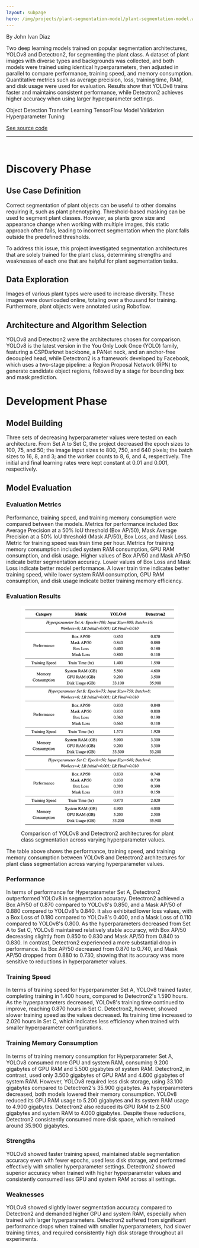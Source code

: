 ```yaml
---
layout: subpage
hero: /img/projects/plant-segmentation-model/plant-segmentation-model.webp
---
```


<title>Comparing YOLOv8 and Detectron2 Architectures for Plant Class Segmentation Using Transfer Learning</title>

By John Ivan Diaz

Two deep learning models trained on popular segmentation architectures, YOLOv8 and Detectron2, for segmenting the plant class. A dataset of plant images with diverse types and backgrounds was collected, and both models were trained using identical hyperparameters, then adjusted in parallel to compare performance, training speed, and memory consumption. Quantitative metrics such as average precision, loss, training time, RAM, and disk usage were used for evaluation. Results show that YOLOv8 trains faster and maintains consistent performance, while Detectron2 achieves higher accuracy when using larger hyperparameter settings.

<tag>Object Detection</tag>
<tag>Transfer Learning</tag>
<tag>TensorFlow</tag>
<tag>Model Validation</tag>
<tag>Hyperparameter Tuning</tag>

<a href="https://github.com/ivanintelligence/plant-segmentation-model" class="arrow-link">See source code</a>

<hr class="hr-custom">
<br>

<h1>Discovery Phase</h1>

<h2>Use Case Definition</h2>

Correct segmentation of plant objects can be useful to other domains requiring it, such as plant phenotyping. Threshold-based masking can be used to segment plant classes. However, as plants grow size and appearance change when working with multiple images, this static approach often fails, leading to incorrect segmentation when the plant falls outside the predefined thresholds.

To address this issue, this project investigated segmentation architectures that are solely trained for the plant class, determining strengths and weaknesses of each one that are helpful for plant segmentation tasks.

<h2>Data Exploration</h2>

Images of various plant types were used to increase diversity. These images were downloaded online, totaling over a thousand for training. Furthermore, plant objects were annotated using Roboflow.

<h2>Architecture and Algorithm Selection</h2>

YOLOv8 and Detectron2 were the architectures chosen for comparison. YOLOv8 is the latest version in the You Only Look Once (YOLO) family, featuring a CSPDarknet backbone, a PANet neck, and an anchor-free decoupled head, while Detectron2 is a framework developed by Facebook, which uses a two-stage pipeline: a Region Proposal Network (RPN) to generate candidate object regions, followed by a stage for bounding box and mask prediction.

<h1>Development Phase</h1>

<h2>Model Building</h2>

Three sets of decreasing hyperparameter values were tested on each architecture. From Set A to Set C, the project decreased the epoch sizes to 100, 75, and 50; the image input sizes to 800, 750, and 640 pixels; the batch sizes to 16, 8, and 3; and the worker counts to 8, 6, and 4, respectively. The initial and final learning rates were kept constant at 0.01 and 0.001, respectively.

<h2>Model Evaluation</h2>

<h3>Evaluation Metrics</h3>

Performance, training speed, and training memory consumption were compared between the models. Metrics for performance included Box Average Precision at a 50% IoU threshold (Box AP/50), Mask Average Precision at a 50% IoU threshold (Mask AP/50), Box Loss, and Mask Loss. Metric for training speed was train time per hour. Metrics for training memory consumption included system RAM consumption, GPU RAM consumption, and disk usage. Higher values of Box AP/50 and Mask AP/50 indicate better segmentation accuracy. Lower values of Box Loss and Mask Loss indicate better model performance. A lower train time indicates better training speed, while lower system RAM consumption, GPU RAM consumption, and disk usage indicate better training memory efficiency.

<h3>Evaluation Results</h3>

<figure style="--img-max: 480px;">
  <img src="/img/projects/plant-segmentation-model/evaluation-results.webp">
  <figcaption>Comparison of YOLOv8 and Detectron2 architectures for plant class segmentation across varying hyperparameter values.</figcaption>
</figure>

The table above shows the performance, training speed, and training memory consumption between YOLOv8 and Detectron2 architectures for plant class segmentation across varying hyperparameter values.

<h3>Performance</h3>

In terms of performance for Hyperparameter Set A, Detectron2 outperformed YOLOv8 in segmentation accuracy. Detectron2 achieved a Box AP/50 of 0.870 compared to YOLOv8's 0.850, and a Mask AP/50 of 0.880 compared to YOLOv8's 0.840. It also exhibited lower loss values, with a Box Loss of 0.180 compared to YOLOv8's 0.400, and a Mask Loss of 0.110 compared to YOLOv8's 0.800. As the hyperparameters decreased from Set A to Set C, YOLOv8 maintained relatively stable accuracy, with Box AP/50 decreasing slightly from 0.850 to 0.830 and Mask AP/50 from 0.840 to 0.830. In contrast, Detectron2 experienced a more substantial drop in performance. Its Box AP/50 decreased from 0.870 to 0.740, and Mask AP/50 dropped from 0.880 to 0.730, showing that its accuracy was more sensitive to reductions in hyperparameter values.

<h3>Training Speed</h3>

In terms of training speed for Hyperparameter Set A, YOLOv8 trained faster, completing training in 1.400 hours, compared to Detectron2's 1.590 hours. As the hyperparameters decreased, YOLOv8's training time continued to improve, reaching 0.870 hours in Set C. Detectron2, however, showed slower training speed as the values decreased. Its training time increased to 2.020 hours in Set C, which indicates less efficiency when trained with smaller hyperparameter configurations.

<h3>Training Memory Consumption</h3>

In terms of training memory consumption for Hyperparameter Set A, YOLOv8 consumed more GPU and system RAM, consuming 9.200 gigabytes of GPU RAM and 5.500 gigabytes of system RAM. Detectron2, in contrast, used only 3.500 gigabytes of GPU RAM and 4.600 gigabytes of system RAM. However, YOLOv8 required less disk storage, using 33.100 gigabytes compared to Detectron2's 35.900 gigabytes. As hyperparameters decreased, both models lowered their memory consumption. YOLOv8 reduced its GPU RAM usage to 5.200 gigabytes and its system RAM usage to 4.900 gigabytes. Detectron2 also reduced its GPU RAM to 2.500 gigabytes and system RAM to 4.000 gigabytes. Despite these reductions, Detectron2 consistently consumed more disk space, which remained around 35.900 gigabytes.

<h3>Strengths</h3>

YOLOv8 showed faster training speed, maintained stable segmentation accuracy even with fewer epochs, used less disk storage, and performed effectively with smaller hyperparameter settings. Detectron2 showed superior accuracy when trained with higher hyperparameter values and consistently consumed less GPU and system RAM across all settings.

<h3>Weaknesses</h3>

YOLOv8 showed slightly lower segmentation accuracy compared to Detectron2 and demanded higher GPU and system RAM, especially when trained with larger hyperparameters. Detectron2 suffered from significant performance drops when trained with smaller hyperparameters, had slower training times, and required consistently high disk storage throughout all experiments.